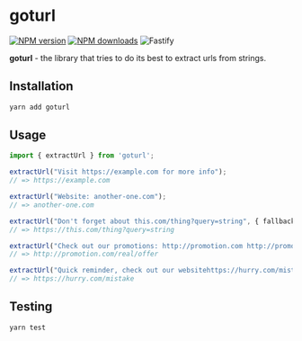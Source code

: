 # goturl

[![NPM version](https://img.shields.io/npm/v/goturl.svg?style=flat)](https://www.npmjs.com/package/goturl)
[![NPM downloads](https://img.shields.io/npm/dm/goturl.svg?style=flat)](https://www.npmjs.com/package/goturl)
![Fastify](https://img.shields.io/badge/-Vitest-86b91a?style=flat&logo=vitest&logoColor=white)

**goturl** - the library that tries to do its best to extract urls from strings.

## Installation

```bash
yarn add goturl
```

## Usage

```ts
import { extractUrl } from 'goturl';

extractUrl("Visit https://example.com for more info");
// => https://example.com

extractUrl("Website: another-one.com");
// => another-one.com

extractUrl("Don't forget about this.com/thing?query=string", { fallbackProtocol: 'https' });
// => https://this.com/thing?query=string

extractUrl("Check out our promotions: http://promotion.com http://promotion.com/real/offer", { getLongestUrl: true });
// => http://promotion.com/real/offer

extractUrl("Quick reminder, check out our websitehttps://hurry.com/mistake", { tryFixProtocol: true });
// => https://hurry.com/mistake
```

## Testing

```bash
yarn test
```
